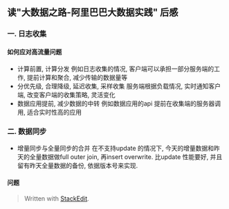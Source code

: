 
## 读"大数据之路-阿里巴巴大数据实践" 后感

### 一. 日志收集
#### 如何应对高流量问题
* 计算前置, 计算分发
例如日志收集的情况, 客户端可以承担一部分服务端的工作, 提前计算和聚合, 减少传输的数据量等
* 分优先级, 合理降级, 延迟收集, 采样收集
服务端根据负载情况, 实时通知客户端, 改变客户端的收集策略, 灵活变化
* 数据应用提前, 减少数据的中转
例如数据应用的api 提前在收集端的服务器调用, 适合实时性高的应用

### 二. 数据同步
* 增量同步与全量同步的合并
在不支持update 的情况下, 今天的增量数据和昨天的全量数据做full outer join, 再insert overwrite. 比update 性能要好, 并且留有昨天全量数据的备份, 依据版本号来实现.

#### 问题
> Written with [StackEdit](https://stackedit.io/).
<!--stackedit_data:
eyJoaXN0b3J5IjpbLTIwNTQyOTY5NzcsMTAxODg0NDc0NSw3Nz
k1MDMwNywxNjgzODk4NDQ1LC0xMDk0NjA5MjU3LDE3NTI0MzY4
ODUsLTE3NDk3NTk4NTVdfQ==
-->